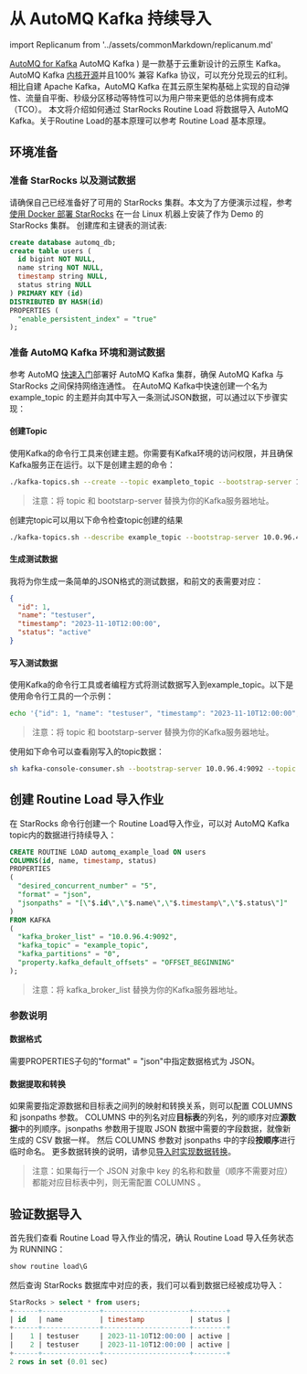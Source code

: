 # 从 AutoMQ Kafka 持续导入

import Replicanum from '../assets/commonMarkdown/replicanum.md'

[AutoMQ for Kafka](https://www.automq.com/docs) AutoMQ Kafka ) 是一款基于云重新设计的云原生 Kafka。
AutoMQ Kafka [内核开源](https://github.com/AutoMQ/automq-for-kafka)并且100% 兼容 Kafka 协议，可以充分兑现云的红利。
相比自建 Apache Kafka，AutoMQ Kafka 在其云原生架构基础上实现的自动弹性、流量自平衡、秒级分区移动等特性可以为用户带来更低的总体拥有成本（TCO）。
本文将介绍如何通过 StarRocks Routine Load 将数据导入 AutoMQ Kafka。关于Routine Load的基本原理可以参考 Routine Load 基本原理。

## 环境准备

### 准备 StarRocks 以及测试数据

请确保自己已经准备好了可用的 StarRocks 集群。本文为了方便演示过程，参考 [使用 Docker 部署 StarRocks](../quick_start/shared-nothing.md) 在一台 Linux 机器上安装了作为 Demo 的 StarRocks 集群。
创建库和主键表的测试表:

```sql
create database automq_db;
create table users (
  id bigint NOT NULL,
  name string NOT NULL,
  timestamp string NULL,
  status string NULL
) PRIMARY KEY (id)
DISTRIBUTED BY HASH(id)
PROPERTIES (
  "enable_persistent_index" = "true"
);
```
<Replicanum />

### 准备 AutoMQ Kafka 环境和测试数据

参考 AutoMQ [快速入门](https://docs.automq.com/docs/automq-opensource/EvqhwAkpriAomHklOUzcUtybn7g)部署好 AutoMQ Kafka 集群，确保 AutoMQ Kafka 与 StarRocks 之间保持网络连通性。
在AutoMQ Kafka中快速创建一个名为 example_topic 的主题并向其中写入一条测试JSON数据，可以通过以下步骤实现：

#### **创建Topic**

使用Kafka的命令行工具来创建主题。你需要有Kafka环境的访问权限，并且确保Kafka服务正在运行。以下是创建主题的命令：

```bash
./kafka-topics.sh --create --topic exampleto_topic --bootstrap-server 10.0.96.4:9092  --partitions 1 --replication-factor 1
```

> 注意：将 topic 和 bootstarp-server 替换为你的Kafka服务器地址。

创建完topic可以用以下命令检查topic创建的结果

```bash
./kafka-topics.sh --describe example_topic --bootstrap-server 10.0.96.4:9092
```

#### **生成测试数据**

我将为你生成一条简单的JSON格式的测试数据，和前文的表需要对应：

```json
{
  "id": 1,
  "name": "testuser",
  "timestamp": "2023-11-10T12:00:00",
  "status": "active"
}
```

#### **写入测试数据**

使用Kafka的命令行工具或者编程方式将测试数据写入到example_topic。以下是使用命令行工具的一个示例：

```bash
echo '{"id": 1, "name": "testuser", "timestamp": "2023-11-10T12:00:00", "status": "active"}' | sh kafka-console-producer.sh --broker-list 10.0.96.4:9092 --topic example_topic
```

> 注意：将 topic 和 bootstarp-server 替换为你的Kafka服务器地址。

使用如下命令可以查看刚写入的topic数据：

```bash
sh kafka-console-consumer.sh --bootstrap-server 10.0.96.4:9092 --topic example_topic --from-beginning
```

## 创建 Routine Load 导入作业

在 StarRocks 命令行创建一个 Routine Load导入作业，可以对 AutoMQ Kafka topic内的数据进行持续导入：

```sql
CREATE ROUTINE LOAD automq_example_load ON users
COLUMNS(id, name, timestamp, status)
PROPERTIES
(
  "desired_concurrent_number" = "5",
  "format" = "json",
  "jsonpaths" = "[\"$.id\",\"$.name\",\"$.timestamp\",\"$.status\"]"
)
FROM KAFKA
(
  "kafka_broker_list" = "10.0.96.4:9092",
  "kafka_topic" = "example_topic",
  "kafka_partitions" = "0",
  "property.kafka_default_offsets" = "OFFSET_BEGINNING"
);
```

> 注意：将 kafka_broker_list 替换为你的Kafka服务器地址。

### 参数说明

#### **数据格式**

需要PROPERTIES子句的"format" = "json"中指定数据格式为 JSON。

#### **数据提取和转换**

如果需要指定源数据和目标表之间列的映射和转换关系，则可以配置 COLUMNS 和 jsonpaths 参数。
COLUMNS 中的列名对应**目标表**的列名，列的顺序对应**源数据**中的列顺序。jsonpaths 参数用于提取 JSON 数据中需要的字段数据，就像新生成的 CSV 数据一样。
然后 COLUMNS 参数对 jsonpaths 中的字段**按顺序**进行临时命名。
更多数据转换的说明，请参见[导入时实现数据转换](./Etl_in_loading.md)。
> 注意：如果每行一个 JSON 对象中 key 的名称和数量（顺序不需要对应）都能对应目标表中列，则无需配置 COLUMNS 。

## 验证数据导入

首先我们查看 Routine Load 导入作业的情况，确认 Routine Load 导入任务状态为 RUNNING：

```sql
show routine load\G
```

然后查询 StarRocks 数据库中对应的表，我们可以看到数据已经被成功导入：

```sql
StarRocks > select * from users;
+------+--------------+---------------------+--------+
| id   | name         | timestamp           | status |
+------+--------------+---------------------+--------+
|    1 | testuser     | 2023-11-10T12:00:00 | active |
|    2 | testuser     | 2023-11-10T12:00:00 | active |
+------+--------------+---------------------+--------+
2 rows in set (0.01 sec)
```
